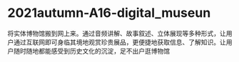 # 2021autumn-A16-digital_museun


将实体博物馆搬到网上来。通过音频讲解、故事叙述、立体展现等多种形式，让用户通过互联网即可身临其境地观赏珍贵展品，更便捷地获取信息、了解知识。让用户随时随地都能感受到历史文化的沉淀，足不出户逛博物馆

